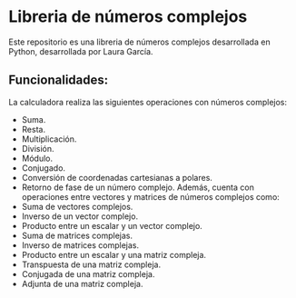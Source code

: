 # Libreria de números complejos
Este repositorio es una libreria de números complejos desarrollada en Python, desarrollada por Laura García.

## Funcionalidades:
La calculadora realiza las siguientes operaciones con números complejos:
+ Suma.
+ Resta.
+ Multiplicación.
+ División. 
+ Módulo.
+ Conjugado.
+ Conversión de coordenadas cartesianas a polares.
+ Retorno de fase de un número complejo.
Además, cuenta con operaciones entre vectores y matrices de números complejos como:
+ Suma de vectores complejos.
+ Inverso de un vector complejo.
+ Producto entre un escalar y un vector complejo.
+ Suma de matrices complejas.
+ Inverso de matrices complejas.
+ Producto entre un escalar y una matriz compleja.
+ Transpuesta de una matriz compleja.
+ Conjugada de una matriz compleja.
+ Adjunta de una matriz compleja.
